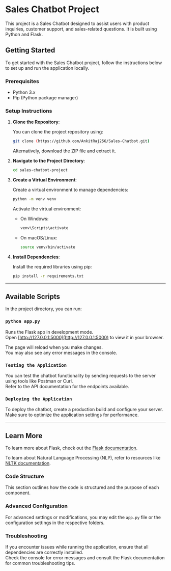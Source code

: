 
# Sales Chatbot Project

This project is a Sales Chatbot designed to assist users with product inquiries, customer support, and sales-related questions. It is built using Python and Flask.

## Getting Started

To get started with the Sales Chatbot project, follow the instructions below to set up and run the application locally.

### Prerequisites

- Python 3.x
- Pip (Python package manager)

### Setup Instructions

1. **Clone the Repository**: 

   You can clone the project repository using:

   ```bash
   git clone (https://github.com/AnkitRaj256/Sales-Chatbot.git)
   ```

   Alternatively, download the ZIP file and extract it.

2. **Navigate to the Project Directory**:

   ```bash
   cd sales-chatbot-project
   ```

3. **Create a Virtual Environment**:

   Create a virtual environment to manage dependencies:

   ```bash
   python -m venv venv
   ```

   Activate the virtual environment:

   - On Windows:

     ```bash
     venv\Scripts\activate
     ```

   - On macOS/Linux:

     ```bash
     source venv/bin/activate
     ```

4. **Install Dependencies**:

   Install the required libraries using pip:

   ```bash
   pip install -r requirements.txt
   ```

---

## Available Scripts

In the project directory, you can run:

### `python app.py`

Runs the Flask app in development mode.\
Open [http://127.0.0.1:5000](http://127.0.0.1:5000) to view it in your browser.

The page will reload when you make changes.\
You may also see any error messages in the console.

### `Testing the Application`

You can test the chatbot functionality by sending requests to the server using tools like Postman or Curl.\
Refer to the API documentation for the endpoints available.

### `Deploying the Application`

To deploy the chatbot, create a production build and configure your server.\
Make sure to optimize the application settings for performance.

---

## Learn More

To learn more about Flask, check out the [Flask documentation](https://flask.palletsprojects.com/).

To learn about Natural Language Processing (NLP), refer to resources like [NLTK documentation](https://www.nltk.org/).

### Code Structure

This section outlines how the code is structured and the purpose of each component. 

### Advanced Configuration

For advanced settings or modifications, you may edit the `app.py` file or the configuration settings in the respective folders.

### Troubleshooting

If you encounter issues while running the application, ensure that all dependencies are correctly installed.\
Check the console for error messages and consult the Flask documentation for common troubleshooting tips.
